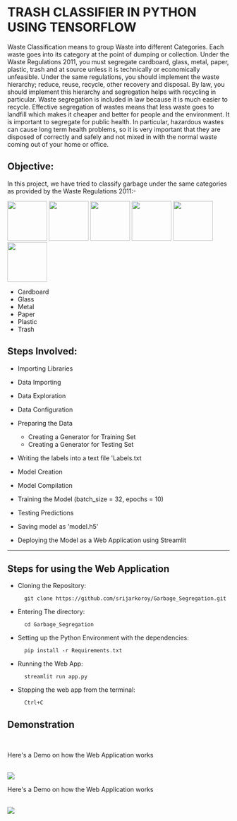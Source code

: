 # TRASH CLASSIFIER IN PYTHON USING TENSORFLOW

Waste Classification means to group Waste into different Categories. Each waste goes into its category at the point of dumping or collection. Under the Waste Regulations 2011, you must segregate cardboard, glass, metal, paper, plastic, trash and at source unless it is technically or economically unfeasible. Under the same regulations, you should implement the waste hierarchy; reduce, reuse, recycle, other recovery and disposal.  By law, you should implement this hierarchy and segregation helps with recycling in particular. Waste segregation is included in law because it is much easier to recycle. Effective segregation of wastes means that less waste goes to landfill which makes it cheaper and better for people and the environment. It is important to segregate for public health.  In particular, hazardous wastes can cause long term health problems, so it is very important that they are disposed of correctly and safely and not mixed in with the normal waste coming out of your home or office.

## Objective:

In this project, we have tried to classify garbage under the same categories as provided by the Waste Regulations 2011:-
<br>

<img src="visualize/cardboard15.jpg" height = "90" > <img src="visualize/glass6.jpg" height = "90" > <img src="visualize/metal21.jpg" height = "90" > <img src="visualize/paper10.jpg" height = "90" > <img src="visualize/plastic25.jpg" height = "90" > <img src="visualize/trash91.jpg" height = "90" >
<br>

- Cardboard 
- Glass  
- Metal 
- Paper 
- Plastic 
- Trash

## Steps Involved:

- Importing Libraries

- Data Importing

- Data Exploration

- Data Configuration

- Preparing the Data

    - Creating a Generator for Training Set
    - Creating a Generator for Testing Set
    
- Writing the labels into a text file 'Labels.txt 

- Model Creation

- Model Compilation

- Training the Model (batch_size = 32, epochs = 10)

- Testing Predictions

- Saving model as 'model.h5'

- Deploying the Model as a Web Application using Streamlit

<hr>

## Steps for using the Web Application

- Cloning the Repository: 

        git clone https://github.com/srijarkoroy/Garbage_Segregation.git
- Entering The directory: 

        cd Garbage_Segregation
        
- Setting up the Python Environment with the dependencies:

        pip install -r Requirements.txt
        
- Running the Web App:

        streamlit run app.py
- Stopping the web app from the terminal:

        Ctrl+C



## Demonstration
<br>

Here's a Demo on how the Web Application works 
<br>
<br>

![](Deployment/GarbageDemo.gif)

Here's a Demo on how the Web Application works 
<br>
<br>

![](Deployment/GarbageDemo.gif)
